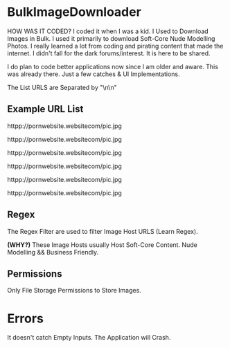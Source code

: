 # BulkImageDownloader

HOW WAS IT CODED?
I coded it when I was a kid.
I Used to Download Images in Bulk.
I used it primarily to download Soft-Core Nude Modelling Photos.
I really learned a lot from coding and pirating content that made the internet.
I didn't fall for the dark forums/interest.
It is here to be shared.

I do plan to code better applications now since I am older and aware.
This was already there. Just a few catches & UI Implementations.

The List URLS are Separated by "\n\n"

## Example URL List
httpp://pornwebsite.websitecom/pic.jpg

httpp://pornwebsite.websitecom/pic.jpg

httpp://pornwebsite.websitecom/pic.jpg

httpp://pornwebsite.websitecom/pic.jpg

httpp://pornwebsite.websitecom/pic.jpg

httpp://pornwebsite.websitecom/pic.jpg

## Regex
The Regex Filter are used to filter Image Host URLS (Learn Regex).

**(WHY?)** These Image Hosts usually Host Soft-Core Content. Nude Modelling && Business Friendly.

## Permissions
Only File Storage Permissions to Store Images.

# Errors
It doesn't catch Empty Inputs. The Application will Crash.
